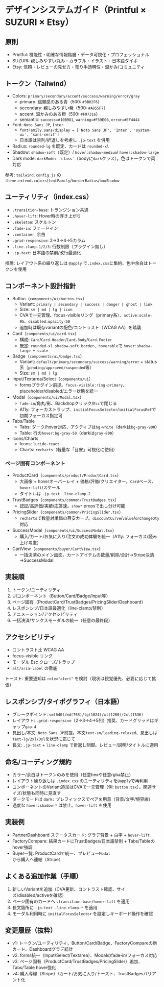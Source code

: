 # デザインシステムガイド（Printful × SUZURI × Etsy）

## 原則
- Printful: 機能性・明確な情報階層・データ可視化・プロフェッショナル
- SUZURI: 親しみやすい丸み・カラフル・イラスト・日本語タイポ
- Etsy: 信頼・レビューの見せ方・売り手透明性・温かみ/コミュニティ

## トークン（Tailwind）
- Colors: `primary/secondary/accent/success/warning/error/gray`
  - primary: 信頼感のある青（500: `#3B82F6`）
  - secondary: 親しみやすい紫（500: `#A855F7`）
  - accent: 温かみのある橙（500: `#F97316`）
  - semantic: `success=#10B981`, `warning=#F59E0B`, `error=#EF4444`
- Font: `Noto Sans JP`, `Inter`
  - `fontFamily.sans/display = ['Noto Sans JP', 'Inter', 'system-ui', 'sans-serif']`
  - 日本語は禁則/折返しを考慮し `.jp-text` を併用
- Radius: `rounded-lg` を既定、カードは `rounded-xl`
- Shadow: `shadow-soft`（既定）/ `hover:shadow-medium`/ `hover:shadow-large`
- Dark mode: `darkMode: 'class'`（bodyに`dark`クラス）。色はトークンで両対応

参考: `tailwind.config.js` の `theme.extend.colors`/`fontFamily`/`borderRadius`/`boxShadow`

## ユーティリティ（index.css）
- `.transition-base`: トランジション共通
- `.hover-lift`: Hover時の浮き上がり
- `.skeleton`: スケルトン
- `.fade-in`: フェードイン
- `.container`: 余白
- `.grid-responsive`: 2→3→4→5カラム
- `.line-clamp-1/2/3`: 行数制限（プラグイン無し）
- `.jp-text`: 日本語の禁則/改行最適化

推奨: レイアウト系の繰り返しは `@apply` で`.index.css`に集約、色や余白はトークンを使用

## コンポーネント設計指針
- Button（`components/ui/button.tsx`）
  - Variant: `primary | secondary | success | danger | ghost | link`
  - Size: `sm | md | lg | icon`
  - CVAで一元管理、focus-visibleリング（primary系）、`active:scale-95`、`disabled:opacity-50`
  - 追加時は既存variantの配色/コントラスト（WCAG AA）を踏襲
- Card（`components/ui/card.tsx`）
  - 構成: `Card`/`Card.Header`/`Card.Body`/`Card.Footer`
  - 既定: `rounded-xl shadow-soft border`、`hoverable`で `hover:shadow-large + scale`
- Badge（`components/ui/badge.tsx`）
  - Variant: `default/primary/secondary/success/warning/error` + status系（`pending/approved/suspended`等）
  - Size: `sm | md | lg`
- Input/Textarea/Select（`components/ui`）
  - formsプラグイン前提。`focus-visible:ring-primary`、placeholder/disabled/エラー状態を統一
- Modal（`components/ui/Modal.tsx`）
  - `fade-in`/角丸/影、Backdropクリック/`Esc`で閉じる
  - A11y: フォーカストラップ、`initialFocusSelector`/`initialFocusRef`で初期フォーカス指定可
- Tabs/Table
  - Tabs: ダーク/hover対応、アクティブは`bg-white`（darkは`bg-gray-900`）
  - Table: 行の`hover:bg-gray-50`（darkは`gray-800`）
- Icons/Charts
  - Icons: `lucide-react`
  - Charts: `recharts`（軽量な「目安」可視化に使用）

### ページ固有コンポーネント
- ProductCard（`components/product/ProductCard.tsx`）
  - 大画像 + hoverオーバーレイ + 価格/評価/クリエイター。`Card`ベース、`hover-lift`/スケール
  - タイトルは `.jp-text .line-clamp-2`
- TrustBadges（`components/common/TrustBadges.tsx`）
  - 認証/高評価/実績/応答速。`show*` propsで出し分け可能
- PricingSlider（`components/common/PricingSlider.tsx`）
  - `recharts`で数量対単価の目安カーブ。`discountCurve`/`value`/`onChangeQty`対応
 - SuccessModal（`components/ui/SuccessModal.tsx`）
   - 購入/カート/お気に入り/注文の成功体験を統一（A11y: フォーカス/読み上げ考慮）
 - CartView（`components/buyer/CartView.tsx`）
   - 一括決済のメイン画面。カートアイテムの数量/削除/合計→Stripe決済→SuccessModal

## 実装順
1. トークン/ユーティリティ
2. UIコンポーネント（Button/Card/Badge/Input等）
3. ページ固有（ProductCard/TrustBadges/PricingSlider/Dashboard）
4. レスポンシブ/日本語最適化（line-clamp/禁則）
5. アニメーション/アクセシビリティ
6. 一括決済/サンクスモーダルの統一（任意の最終段）

## アクセシビリティ
- コントラスト比 WCAG AA
- focus-visible リング
- モーダル Esc クローズ/トラップ
- `alt/aria-label` の徹底

トースト: 重要通知は `role="alert"` を検討（現状は視覚優先、必要に応じて拡張）

## レスポンシブ/タイポグラフィ（日本語）
- ブレークポイント: `sm(640)/md(768)/lg(1024)/xl(1280)/2xl(1536)`
- レイアウト: `.grid-responsive`（2→3→4→5列）推奨、カードグリッドはギャップ`gap-4`
- 見出し/本文: `Noto Sans JP`前提。本文`text-sm/leading-relaxed`、見出しは`text-lg/2xl/3xl`を状況に応じて
- 長文: `.jp-text` + `line-clamp` で折返し制御。レビュー/説明/タイトルに適用

## 命名/コーディング規約
- カラー/余白はトークンのみを使用（任意hexや任意rgba禁止）
- レイアウト繰り返しは `.index.css` のユーティリティを`@apply`で再利用
- コンポーネントのVariant追加はCVAで一元管理（例: `button.tsx`）。関連サイズ/状態も同時に見直す
- ダークモードは `dark:` プレフィックスでペアを用意（背景/文字/境界線）
- 過度な `hover:shadow-*` は禁止。`hover-lift` を使用

## 実装例
- PartnerDashboard ステータスカード: グラデ背景 + 白字 + `hover-lift`
- FactoryCompare: 結果カードにTrustBadges/日本語禁則 + Tabs/Tableのhover強調
- Buyer一覧: ProductCardで統一、プレビュー`Modal`から購入へ連結（Stripe）

## よくある追加作業（手順）
1. 新しいVariantを追加（CVA更新、コントラスト確認、サイズ/disabled/activeを確認）
2. ページ固有のカードへ `.transition-base/hover-lift` を適用
3. 長文箇所に `.jp-text .line-clamp-*` を適用
4. モーダル利用時に `initialFocusSelector` を設定しキーボード操作を確認

## 変更履歴（抜粋）
- v1: トークン/ユーティリティ、Button/Card/Badge、FactoryCompareの新カード、Dashboardグラデ統計
- v2: forms統一（Input/Select/Textarea）、Modalのfade-in/フォーカス対応
- v3: ページ固有（ProductCard/TrustBadges/PricingSlider）追加、Tabs/Table hover強化
- v4: 購入導線（Stripe）/カート/お気に入り/トースト、TrustBadgesバリアント化
